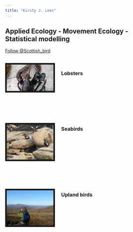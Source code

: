 ```yaml
---
title: "Kirsty J. Lees"
---
```


## Applied Ecology - Movement Ecology - Statistical modelling
<a href="https://twitter.com/Scottish_Bird" class="twitter-follow-button" data-show-count="false">Follow @Scottish_bird</a><script async src="https://platform.twitter.com/widgets.js" charset="utf-8"></script>

<br>

<img src= "images/LOBTAG.jpg" style="width:30%; border:5px solid; margin-right: 20px" align= "left"> 

### Lobsters

<br><br><br><br><br><br><br>

<img src= "images/TYSTIE.jpg" style="width:30%; border:5px solid; margin-right: 20px" align= "left"> 

### Seabirds

<br><br><br><br><br><br><br><br><br>

<img src= "images/UPLAND.jpg" style="width:30%; border:5px solid; margin-right: 20px" align= "left"> 

### Upland birds


